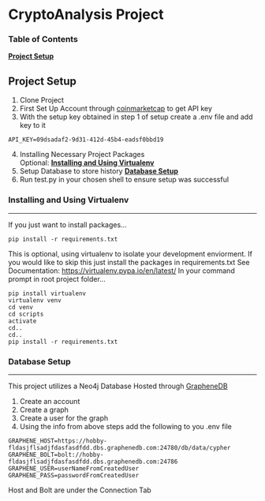 # CryptoAnalysis Project

### Table of Contents
**[Project Setup](#project-setup)**<br>


## Project Setup
1. Clone Project
2. First Set Up Account through [coinmarketcap](https://coinmarketcap.com/api/documentation/v1/#section/Introduction) to get API key
3. With the setup key obtained in step 1 of setup create a .env file and add key to it
```
API_KEY=09dsadaf2-9d31-412d-45b4-eadsf0bbd19
```
4. Installing Necessary Project Packages <br />
Optional: **[Installing and Using Virtualenv](#installing-and-using-virtualenv)**
5. Setup Database to store history **[Database Setup](#database-setup)**
6. Run test.py in your chosen shell to ensure setup was successful

### Installing and Using Virtualenv
-----------------------------------
If you just want to install packages...
```
pip install -r requirements.txt
```
This is optional, using virtualenv to isolate your development enviorment.
If you would like to skip this just install the packages in requirements.txt
See Documentation: https://virtualenv.pypa.io/en/latest/
In your command prompt in root project folder...
```
pip install virtualenv
virtualenv venv
cd venv
cd scripts
activate
cd..
cd..
pip install -r requirements.txt
```

### Database Setup
------------------
This project utilizes a Neo4j Database Hosted through [GrapheneDB](https://www.graphenedb.com/)
1. Create an account
2. Create a graph
3. Create a user for the graph
4. Using the info from above steps add the following to you .env file
```
GRAPHENE_HOST=https://hobby-fldasjflsadjfdasfasdfdd.dbs.graphenedb.com:24780/db/data/cypher
GRAPHENE_BOLT=bolt://hobby-fldasjflsadjfdasfasdfdd.dbs.graphenedb.com:24786
GRAPHENE_USER=userNameFromCreatedUser
GRAPHENE_PASS=passwordFromCreatedUser
```
Host and Bolt are under the Connection Tab
